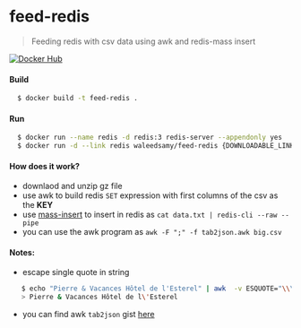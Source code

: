# feed-redis
> Feeding redis with csv data using awk and redis-mass insert

[![Docker Hub](https://img.shields.io/badge/docker-ready-blue.svg)](https://registry.hub.docker.com/u/waleedsamy/feed-redis/)

#### Build
```bash
  $ docker build -t feed-redis .
```

#### Run
```bash
  $ docker run --name redis -d redis:3 redis-server --appendonly yes
  $ docker run -d --link redis waleedsamy/feed-redis {DOWNLOADABLE_LINK}
```

#### How does it work?
 * downlaod and unzip gz file
 * use awk to build redis `SET` expression with first columns of the csv as the **KEY**
 * use [mass-insert](https://redis.io/topics/mass-insert) to insert in redis as `cat data.txt | redis-cli --raw --pipe`
 * you can use the awk program as `awk -F ";" -f tab2json.awk big.csv`



#### Notes:
 * escape single quote in string

  ```bash
     $ echo "Pierre & Vacances Hôtel de l'Esterel" | awk  -v ESQUOTE="\\\'" '{gsub( "[:'\'']",ESQUOTE); print $0;}'
     > Pierre & Vacances Hôtel de l\'Esterel
  ```
 * you can find awk `tab2json` gist [here](https://gist.github.com/drjerry/3481798)
